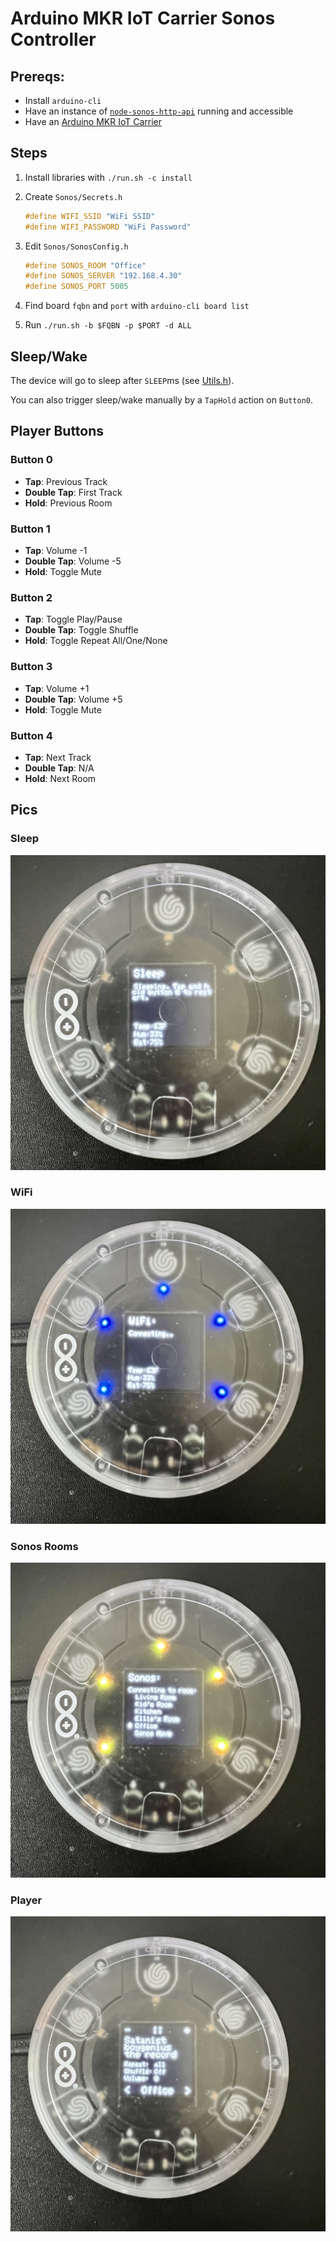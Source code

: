 # Arduino MKR IoT Carrier Sonos Controller

## Prereqs:

- Install `arduino-cli`
- Have an instance of [`node-sonos-http-api`](https://github.com/lukekarrys/node-sonos-http-api) running and accessible
- Have an [Arduino MKR IoT Carrier](https://store-usa.arduino.cc/products/arduino-mkr-iot-carrier)

## Steps

1. Install libraries with `./run.sh -c install`
1. Create `Sonos/Secrets.h`

    ```cpp
    #define WIFI_SSID "WiFi SSID"
    #define WIFI_PASSWORD "WiFi Password"
    ```

1. Edit `Sonos/SonosConfig.h`

    ```cpp
    #define SONOS_ROOM "Office"
    #define SONOS_SERVER "192.168.4.30"
    #define SONOS_PORT 5005
    ```

1. Find board `fqbn` and `port` with `arduino-cli board list`
1. Run `./run.sh -b $FQBN -p $PORT -d ALL`

## Sleep/Wake

The device will go to sleep after `SLEEP`ms (see [Utils.h](./Sonos/Utils.h)).

You can also trigger sleep/wake manually by a `TapHold` action on `Button0`.

## Player Buttons

### Button 0

- **Tap**: Previous Track
- **Double Tap**: First Track
- **Hold**: Previous Room

### Button 1

- **Tap**: Volume -1
- **Double Tap**: Volume -5
- **Hold**: Toggle Mute

### Button 2

- **Tap**: Toggle Play/Pause
- **Double Tap**: Toggle Shuffle
- **Hold**: Toggle Repeat All/One/None

### Button 3

- **Tap**: Volume +1
- **Double Tap**: Volume +5
- **Hold**: Toggle Mute

### Button 4

- **Tap**: Next Track
- **Double Tap**: N/A
- **Hold**: Next Room

## Pics

### Sleep

![](./docs/sleep.jpeg)

### WiFi

![](./docs/wifi.jpeg)

### Sonos Rooms

![](./docs/rooms.jpeg)

### Player

![](./docs/player.jpeg)


